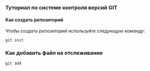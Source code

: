 ### Туториал по системе контроля версий GIT 

#### Как создать репозиторий

*Чтобы создать репозиторий используйте следующую команду*:

```
git init
```

### Как добавить файл на отслеживание

```
git add
```